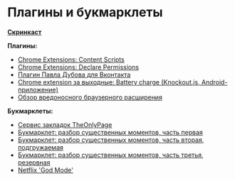 Плагины и букмарклеты
==

**[Скринкаст](http://www.youtube.com/watch?v=n_6tsfBzInk)**

**Плагины:**

- [Chrome Extensions: Content Scripts](https://developer.chrome.com/extensions/content_scripts)
- [Chrome Extensions: Declare Permissions](https://developer.chrome.com/extensions/declare_permissions)
- [Плагин Павла Дубова для Вконтакта](https://github.com/vpavlenko/vk-chrome-extensions)
- [Chrome extension за выходные: Battery charge (Knockout.js, Android-приложение)](http://habrahabr.ru/post/208644/)
- [Обзор вредоносного браузерного расширения](http://habrahabr.ru/post/255801/)

**Букмарклеты:**
- [Сервис закладок TheOnlyPage](http://www.theonlypage.com/)
- [Букмарклет: разбор существенных моментов, часть первая](http://m.habrahabr.ru/company/theonlypage/blog/234427/)
- [Букмарклет: разбор существенных моментов, часть вторая, подгружаемая](http://m.habrahabr.ru/company/theonlypage/blog/236315/)
- [Букмарклет: разбор существенных моментов, часть третья, резервная](http://m.habrahabr.ru/company/theonlypage/blog/236741/)
- [Netflix 'God Mode'](http://bgr.com/2015/03/19/netflix-movies-god-mode-tweak/)
